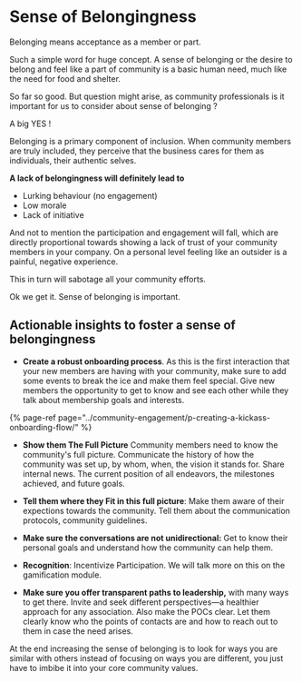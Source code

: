 # Sense of Belongingness

Belonging means acceptance as a member or part.

Such a simple word for huge concept. A sense of belonging or the desire to belong and feel like a part of community is a basic human need, much like the need for food and shelter.

So far so good. But question might arise, as community professionals is it important for us to consider about sense of belonging ?

A big YES !

Belonging is a primary component of inclusion. When community members are truly included, they perceive that the business cares for them as individuals, their authentic selves.

**A lack of belongingness will definitely lead to**

* Lurking behaviour \(no engagement\)
* Low morale
* Lack of initiative

And not to mention the participation and engagement will fall, which are directly proportional towards showing a lack of trust of your community members in your company. On a personal level feeling like an outsider is a painful, negative experience.

This in turn will sabotage all your community efforts.

Ok we get it. Sense of belonging is important.

## Actionable insights to foster a sense of belongingness

* **Create a robust onboarding process**. As this is the first interaction that your new members are having with your community, make sure to add some events to break the ice and make them feel special. Give new members the opportunity to get to know and see each other while they talk about membership goals and interests.

{% page-ref page="../community-engagement/p-creating-a-kickass-onboarding-flow/" %}





* **Show them The Full Picture** Community members need to know the community's full picture. Communicate the history of how the community was set up, by whom, when, the vision it stands for. Share internal news. The current position of all endeavors, the milestones achieved, and future goals.



* **Tell them where they Fit in this full picture**: Make them aware of their expections towards the community. Tell them about the communication protocols, community guidelines.



* **Make sure the conversations are not unidirectional:** Get to know their personal goals and understand how the community can help them.



* **Recognition**: Incentivize Participation. We will talk more on this on the gamification module.



* **Make sure you offer transparent paths to leadership,** with many ways to get there. Invite and seek different perspectives—a healthier approach for any association. Also make the POCs clear. Let them clearly know who the points of contacts are and how to reach out to them in case the need arises.

 

At the end increasing the sense of belonging is to look for ways you are similar with others instead of focusing on ways you are different, you just have to imbibe it into your core community values.





